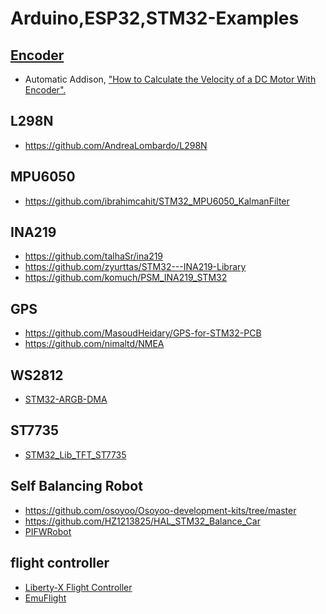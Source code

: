 # Arduino,ESP32,STM32-Examples

[Encoder](https://www.arduino.cc/reference/en/libraries/encoder/)
--
- Automatic Addison, ["How to Calculate the Velocity of a DC Motor With Encoder".](https://automaticaddison.com/how-to-calculate-the-velocity-of-a-dc-motor-with-encoder/)

L298N
--
- https://github.com/AndreaLombardo/L298N

MPU6050
--
- https://github.com/ibrahimcahit/STM32_MPU6050_KalmanFilter

INA219
--
- https://github.com/talhaSr/ina219
- https://github.com/zyurttas/STM32---INA219-Library
- https://github.com/komuch/PSM_INA219_STM32

GPS
--
- https://github.com/MasoudHeidary/GPS-for-STM32-PCB
- https://github.com/nimaltd/NMEA

WS2812
--
- [STM32-ARGB-DMA](https://github.com/Crazy-Geeks/STM32-ARGB-DMA)

ST7735
--
- [STM32_Lib_TFT_ST7735](https://github.com/GolinskiyKonstantin/STM32_Lib_TFT_ST7735)

Self Balancing Robot
--
- https://github.com/osoyoo/Osoyoo-development-kits/tree/master
- https://github.com/HZ1213825/HAL_STM32_Balance_Car
- [PIFWRobot](https://github.com/tuannv0898/PIFer)

flight controller
--
- [Liberty-X Flight Controller](https://github.com/F33RNI/Liberty-X)
- [EmuFlight](https://github.com/emuflight/EmuFlight)

